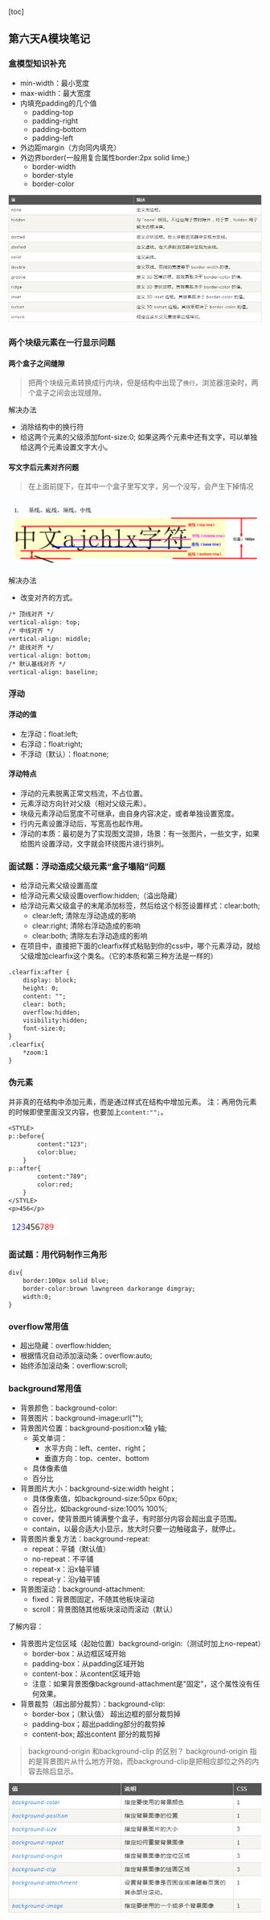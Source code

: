 [toc]

## 第六天A模块笔记

### 盒模型知识补充
- min-width：最小宽度
- max-width：最大宽度
- 内填充padding的几个值
	- padding-top
	- padding-right
	- padding-bottom
	- padding-left
- 外边距margin（方向同内填充）
- 外边界border(一般用复合属性border:2px solid lime;)
	- border-width
	- border-style
	- border-color

![Alt text](./1570794738728.png)


### 两个块级元素在一行显示问题
#### 两个盒子之间缝隙
> 把两个块级元素转换成行内块，但是结构中出现了`换行`，浏览器渲染时，两个盒子之间会出现缝隙。

 解决办法
- 消除结构中的换行符
- 给这两个元素的父级添加font-size:0; 如果这两个元素中还有文字，可以单独给这两个元素设置文字大小。

#### 写文字后元素对齐问题
> 在上面前提下，在其中一个盒子里写文字，另一个没写，会产生下掉情况

![Alt text](./1569210656578.png)

解决办法
- 改变对齐的方式。
```
/* 顶线对齐 */
vertical-align: top;
/* 中线对齐 */
vertical-align: middle;
/* 底线对齐 */
vertical-align: bottom;
/* 默认基线对齐 */
vertical-align: baseline;
```

### 浮动
#### 浮动的值
- 左浮动：float:left;
- 右浮动：float:right;
- 不浮动（默认）：float:none;
#### 浮动特点
- 浮动的元素脱离正常文档流，不占位置。
- 元素浮动方向针对父级（相对父级元素）。
- 块级元素浮动后宽度不可继承，由自身内容决定，或者单独设置宽度。
- 行内元素设置浮动后，写宽高也起作用。
- 浮动的本质：最初是为了实现图文混排，场景：有一张图片，一些文字，如果给图片设置浮动，文字就会环绕图片进行排列。

### 面试题：浮动造成父级元素“盒子塌陷”问题
- 给浮动元素父级设置高度
- 给浮动元素父级设置overflow:hidden;（溢出隐藏）
- 给浮动元素父级盒子的末尾添加标签，然后给这个标签设置样式：clear:both;
	- clear:left; 清除左浮动造成的影响
	- clear:right; 清除右浮动造成的影响
	- clear:both; 清除左右浮动造成的影响
- 在项目中，直接把下面的clearfix样式粘贴到你的css中，哪个元素浮动，就给父级增加clearfix这个类名。（它的本质和第三种方法是一样的）

```
.clearfix:after {
    display: block;
    height: 0;
    content: "";
    clear: both;
    overflow:hidden;
    visibility:hidden;
    font-size:0;
}
.clearfix{
    *zoom:1
}
```

### 伪元素
并非真的在结构中添加元素，而是通过样式在结构中增加元素。
注：再用伪元素的时候即使里面没又内容，也要加上`content:"";`。
```
<STYLE>
p::before{
        content:"123";
        color:blue;
    }
p::after{
        content:"789";
        color:red;
    }
</STYLE>
<p>456</p>
```
![Alt text](./1569225022601.png)

### 面试题：用代码制作三角形

```
div{
    border:100px solid blue;
    border-color:brown lawngreen darkorange dimgray;
    width:0;
}
```

### overflow常用值
- 超出隐藏：overflow:hidden;
- 根据情况自动添加滚动条：overflow:auto;
- 始终添加滚动条：overflow:scroll;

### background常用值
- 背景颜色：background-color:
- 背景图片：background-image:url("");
- 背景图片位置：background-position:x轴 y轴;
	- 英文单词：
		- 水平方向：left、center、right；
		- 垂直方向：top、center、bottom
	- 具体像素值
	- 百分比
- 背景图片大小：background-size:width height；
	- 具体像素值，如background-size:50px 60px;
	- 百分比，如background-size:100% 100%;
	- cover，使背景图片铺满整个盒子，有时部分内容会超出盒子范围。
	- contain，以最合适大小显示，放大时只要一边触碰盒子，就停止。
- 背景图片重复方法：background-repeat:
	- repeat：平铺（默认值）
	-  no-repeat：不平铺
	-  repeat-x：沿x轴平铺
	-  repeat-y：沿y轴平铺
- 背景图滚动：background-attachment:
	- fixed：背景图固定，不随其他板块滚动
	- scroll：背景图随其他板块滚动而滚动（默认）

了解内容：
- 背景图片定位区域（起始位置）background-origin:（测试时加上no-repeat）
	- border-box：从边框区域开始
	- padding-box：从padding区域开始
	- content-box：从content区域开始
	- 注意：如果背景图像background-attachment是"固定"，这个属性没有任何效果。
- 背景裁剪（超出部分裁剪）：background-clip:
	 - border-box；（默认值） 超出边框的部分裁剪掉
	 - padding-box；超出padding部分的裁剪掉
	 - content-box;   超出content 部分的裁剪掉

> background-origin  和background-clip 的区别？
background-origin 指的是背景图片从什么地方开始，而background-clip是把相应部位之外的内容去除后显示。

![Alt text](./1570794826465.png)
